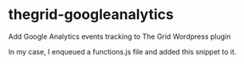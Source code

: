 # thegrid-googleanalytics
Add Google Analytics events tracking to The Grid Wordpress plugin

In my case, I enqueued a functions.js file and added this snippet to it.

